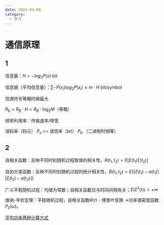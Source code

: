 ```yaml
---
date: 2024-04-08
category:
  - 学习
---
```


# 通信原理

## 1

信息量：$H=-log_2P(x)$ bit

信息熵（平均信息量）：$\sum -P(x_i)log_2P(x_i) \approx m\cdot H$ bit/symbol

信源符号等概时熵最大

$R_b = R_B \cdot H = R_B \cdot log_2M$（等概）

频带利用率：传输速率/带宽

误码率（码元） $P_e$ >= 误信率（bit） $P_b$ （二进制时相等）

## 2

自相关函数：反映不同时刻随机过程取值的相关性，$R(t_1,t_2)=E[\xi(t_{1})\xi(t_{2})]$

自协方差函数：反映不同时刻随机过程的统计相关性，$B(t_1,t_2)=E\{[\xi(t_{1})-a(t_{1})][\xi(t_{2})-a(t_{2})]\}$

广义平稳随机过程：均值为常数；自相关函数仅与时间间隔有关；$E(\xi^2(t))<+\infty$

维纳-辛钦定理：平稳随机过程，自相关函数$R(\tau)$ - 傅里叶变换 ->功率谱密度函数$P_\xi(\omega)$。

[平均功率两种计算方式](https://www.bilibili.com/video/BV1wA4y1f7Co/?p=5&t=1221)
